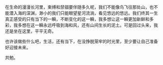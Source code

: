 在生命的漫漫长河里，束缚和禁锢要伴随多久呢，我们不能像鸟飞往那处山，也不能潜入海的深渊，渺小的我们只能眼望星河流淌，看见悠远的悠远。我们终其一生真正感受的只有当下的一瞬，不断变化的这一瞬，我多想让这一瞬更加新鲜和多彩，我多想在这一瞬永远呼吸到海和风，还有山间生长的泥土。可是回过头来，我还是坐在这里，平平无奇。

也许该做些什么吧，生活，还有当下，在没挣脱笼牢的时光里，至少要让自己准备好迎接未来。

共勉。
